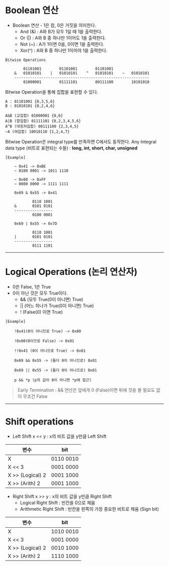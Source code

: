 # Boolean 연산

- Boolean 연산 - 1은 참, 0은 거짓을 의미한다.
	- And (&) : A와 B가 모두 1일 때 1을 출력한다. 
	- Or (|) : A와 B 중 하나만 1이어도 1을 출력한다.
	- Not (~) : A가 1이면 0을, 0이면 1을 출력한다.
	- Xor(^) : A와 B 중 하나만 1이어야 1을 출력한다.

```
Bitwise Operations

		01101001		01101001		01101001
	&	01010101	|	01010101	^	01010101	~	01010101
	------------------------------------------------------------
		01000001		01111101		00111100		10101010
```

Bitwise Operation을 통해 집합을 표현할 수 있다.

```
A : 01101001 {0,3,5,6}
B : 01010101 {0,2,4,6}

A&B (교집합) 01000001 {0,6}
A|B (합집합) 01111101 {0,2,3,4,5,6}
A^B (대칭차집합) 00111100 {2,3,4,5}
~A (여집합) 10010110 {1,2,4,7}
```

Bitwise Operation은 integral type를 만족하면 C에서도 동작한다.
Any Integral data type (비트로 표현되는 수들) : **long, int, short, char, unsigned**

```
[Example]

	~ 0x41 -> 0xBE
	~ 0100 0001 -> 1011 1110
	
	~ 0x00 -> 0xFF
	~ 0000 0000 -> 1111 1111
	
	0x69 & 0x55 -> 0x41
	
			0110 1001
	&		0101 0101
	-----------------
			0100 0001

	0x69 | 0x55 -> 0x7D
	
			0110 1001
	|		0101 0101
	-----------------
			0111 1101
```

---
# Logical Operations (논리 연산자)

- 0은 False, 1은 True
- 0이 아닌 것은 모두 True이다.
	- && (모두 True(0이 아니면) True)
	- || (어느 하나가 True(0이 아니면) True)
	- ! (False(0) 이면 True)

```
[Example]

	!0x41(0이 아니므로 True) -> 0x00
	
	!0x00(0이므로 False) -> 0x01
	
	!!0x41 (0이 아니므로 True) -> 0x01
	
	0x69 && 0x55 -> (둘다 0이 아니므로) 0x01
	
	0x69 || 0x55 -> (둘다 0이 아니므로) 0x01
	
	p && *p (p의 값이 0이 아니면 *p에 접근)

```

>Early Termination : && 연산은 앞에게 0 (False)이면 뒤에 것을 볼 필요도 없이 무조건 False
---
# Shift operations

- Left Shift x << y : x의 비트 값을 y만큼 Left Shift

|변수|bit|
|---|---|
|X|0110 0010|
|X << 3|0001 0000|
|X >> (Logical) 2|0001 1000|
|X >> (Arith) 2|0001 1000|

-  Right Shift x >> y : x의 비트 값을 y만큼 Right Shift
	- Logical Right Shift : 빈칸을 0으로 채움
	- Arithmetic Right Shift : 빈칸을 왼쪽의 가장 중요한 비트로 채움 (Sign bit)

|변수|bit|
|---|---|
|X|1010 0010|
|X << 3|0001 0000|
|X >> (Logical) 2|0010 1000|
|X >> (Arith) 2|1110 1000|

